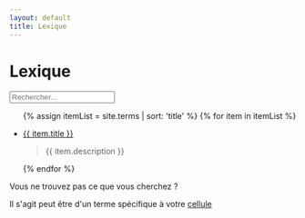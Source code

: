 ```yaml
---
layout: default
title: Lexique
---
```

<h1>Lexique</h1>

<input id="searchInput" type="text" role="search" placeholder="Rechercher...">

<ul class="accordion" id="termList">

{% assign itemList = site.terms | sort: 'title'  %}
{% for item in itemList %}
<li>
    <a id="{{ item.name }}" href="#{{ item.name }}" data-toggle="collapse" data-target="#content-{{ item.name }}" aria-expanded="false" aria-controls="content-{{ item.name }}">
        {{ item.title }}
    </a>
    <blockquote id="content-{{ item.name }}" aria-labelledby="{{ item.name }}" data-parent="#termList" class="collapse">
        <p>{{ item.description }}</p>
        <!--<p><a href="{{ item.url }}">Plus d'info...</a></p>-->
    </blockquote>
</li>
{% endfor %}
</ul>

<p>Vous ne trouvez pas ce que vous cherchez ?</p>
<p>Il s'agit peut être d'un terme spécifique à votre <a href="cellules">cellule</a></p>

<script type="text/javascript" src="/assets/terms.js"></script>
